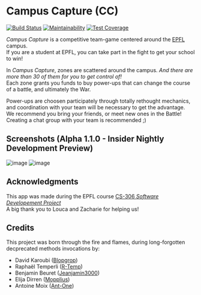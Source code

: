 # Campus Capture (CC)
[![Build Status](https://api.cirrus-ci.com/github/Campus-Capture/campus-capture.svg)](https://api.cirrus-ci.com/github/Campus-Capture/campus-capture.svg)
[![Maintainability](https://api.codeclimate.com/v1/badges/7624d1bcb66e86b57a00/maintainability)](https://codeclimate.com/github/Campus-Capture/campus-capture/maintainability)
[![Test Coverage](https://api.codeclimate.com/v1/badges/7624d1bcb66e86b57a00/test_coverage)](https://codeclimate.com/github/Campus-Capture/campus-capture/test_coverage)

_Campus Capture_ is a competitive team-game centered around the [EPFL](https://www.epfl.ch/fr/) campus.  
If you are a student at EPFL, you can take part in the fight to get your school to win!  

In _Campus Capture_, zones are scattered around the campus. _And there are more than 30 of them for you to get control of!_  
Each zone grants you funds to buy power-ups that can change the course of a battle, and ultimately the War.  

Power-ups are choosen participately through totally rethought mechanics, and coordination with your team will be necessary to get the advantage.  
We recommend you bring your friends, or meet new ones in the Battle! Creating a chat group with your team is recommended ;)  

## Screenshots (Alpha 1.1.0 - Insider Nightly Development Preview)
![image](https://github.com/Campus-Capture/campus-capture/assets/3952204/39eaaa7b-c679-4469-9050-797a0531c318)
![image](https://github.com/Campus-Capture/campus-capture/assets/3952204/ca3f916b-1a1c-4511-9bb8-c0ce2ae23955)


## Acknowledgments
This app was made during the EPFL course [CS-306 _Software Developement Project_ ](https://dslab.epfl.ch/teaching/sweng/proj)  
A big thank you to Louca and Zacharie for helping us!

## Credits

This project was born through the fire and flames, during long-forgotten decprecated methods invocations by:
- David Karoubi ([Blopgrop](https://github.com/Blopgrop))
- Raphaël Temperli ([R-Temp](https://github.com/r-temp))
- Benjamin Beuret ([Jeanjamin3000](https://github.com/Jenjamin3000))
- Elija Dirren ([Mopplius](https://github.com/Mopplikus))
- Antoine Moix ([Ant-One](https://github.com/Ant-One))
